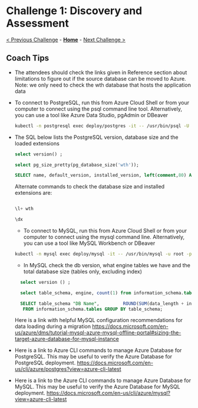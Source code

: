 # Challenge 1: Discovery and Assessment

[< Previous Challenge](./00-prereqs.md) - **[Home](./README.md)** - [Next Challenge >](./02-offline-migration.md)

## Coach Tips

* The attendees should check the links given in Reference section about limitations to figure out if the source database can be moved to Azure. Note: we only need to check the wth database that hosts the application data




* To connect to PostgreSQL, run this from Azure Cloud Shell or from your computer to connect using the psql command line tool. Alternatively, you can use a tool like Azure Data Studio, pgAdmin or DBeaver




    ```bash
    kubectl -n postgresql exec deploy/postgres -it -- /usr/bin/psql -U postgres wth
    ```



* The SQL below lists the PostgreSQL version, database size and the loaded extensions




   ```sql
   select version() ;

   select pg_size_pretty(pg_database_size('wth'));

   SELECT name, default_version, installed_version, left(comment,80) As comment FROM pg_available_extensions WHERE installed_version IS NOT NULL ORDER BY name;
   ```

   Alternate commands to check the database size and installed extensions are:

   ```sql

   \l+ wth

   \dx

   ```


   * To connect to MySQL, run this from Azure Cloud Shell or from your computer to connect using the mysql command line. Alternatively, you can use a tool like MySQL Workbench or DBeaver



    ```bash
    kubectl -n mysql exec deploy/mysql -it -- /usr/bin/mysql -u root -p
    ```



    * In MySQL check the db version, what engine tables we have and the total database size (tables only, excluding index)



    ```sql
      select version () ;

      select table_schema, engine, count(1) from information_schema.tables where table_schema = 'wth' group by table_schema, engine  ;

      SELECT table_schema "DB Name",         ROUND(SUM(data_length + index_length) / 1024 / 1024, 1) "DB Size in MB"
       FROM information_schema.tables GROUP BY table_schema;
    ```
    Here is a link with helpful MySQL configuration recommendations for data loading during a migration
    https://docs.microsoft.com/en-us/azure/dms/tutorial-mysql-azure-mysql-offline-portal#sizing-the-target-azure-database-for-mysql-instance

* Here is a link to Azure CLI commands to manage Azure Database for PostgreSQL. This may be useful to verify the Azure Database for PostgreSQL deployment. https://docs.microsoft.com/en-us/cli/azure/postgres?view=azure-cli-latest

* Here is a link to the Azure CLI commands to manage Azure Database for MySQL. This may be useful to verify the Azure Database for MySQL deployment. https://docs.microsoft.com/en-us/cli/azure/mysql?view=azure-cli-latest


